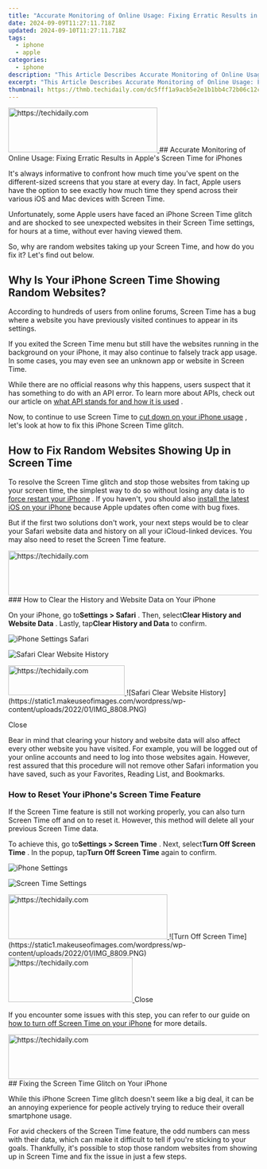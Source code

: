 ```yaml
---
title: "Accurate Monitoring of Online Usage: Fixing Erratic Results in Apple's Screen Time for iPhones"
date: 2024-09-09T11:27:11.718Z
updated: 2024-09-10T11:27:11.718Z
tags:
  - iphone
  - apple
categories:
  - iphone
description: "This Article Describes Accurate Monitoring of Online Usage: Fixing Erratic Results in Apple's Screen Time for iPhones"
excerpt: "This Article Describes Accurate Monitoring of Online Usage: Fixing Erratic Results in Apple's Screen Time for iPhones"
thumbnail: https://thmb.techidaily.com/dc5fff1a9acb5e2e1b1bb4c72b06c12c5151a76a3bb3ac96ddd883f3e1ef8520.jpg
---
```


<!-- affiliate ads begin -->
<a href="https://appsumo.8odi.net/c/5597632/2137393/7443" target="_top" id="2137393">
  <img src="//a.impactradius-go.com/display-ad/7443-2137393" border="0" alt="https://techidaily.com" width="300" height="90"/>
</a>
<img height="0" width="0" src="https://appsumo.8odi.net/i/5597632/2137393/7443" style="position:absolute;visibility:hidden;" border="0" />
<!-- affiliate ads end -->
## Accurate Monitoring of Online Usage: Fixing Erratic Results in Apple's Screen Time for iPhones

 It's always informative to confront how much time you've spent on the different-sized screens that you stare at every day. In fact, Apple users have the option to see exactly how much time they spend across their various iOS and Mac devices with Screen Time.

 Unfortunately, some Apple users have faced an iPhone Screen Time glitch and are shocked to see unexpected websites in their Screen Time settings, for hours at a time, without ever having viewed them.

 So, why are random websites taking up your Screen Time, and how do you fix it? Let's find out below.

## Why Is Your iPhone Screen Time Showing Random Websites?

 According to hundreds of users from online forums, Screen Time has a bug where a website you have previously visited continues to appear in its settings.

 If you exited the Screen Time menu but still have the websites running in the background on your iPhone, it may also continue to falsely track app usage. In some cases, you may even see an unknown app or website in Screen Time.

 While there are no official reasons why this happens, users suspect that it has something to do with an API error. To learn more about APIs, check out our article on [what API stands for and how it is used](https://www.makeuseof.com/what-does-api-stand-for/) .

 Now, to continue to use Screen Time to [cut down on your iPhone usage](https://www.makeuseof.com/tag/ios-screen-time/) , let's look at how to fix this iPhone Screen Time glitch.

## How to Fix Random Websites Showing Up in Screen Time

 To resolve the Screen Time glitch and stop those websites from taking up your screen time, the simplest way to do so without losing any data is to [force restart your iPhone](https://www.makeuseof.com/tag/restart-iphone-recovery-mode/) . If you haven't, you should also [install the latest iOS on your iPhone](https://www.makeuseof.com/tag/update-iphone-ios-apps-data/) because Apple updates often come with bug fixes.

 But if the first two solutions don't work, your next steps would be to clear your Safari website data and history on all your iCloud-linked devices. You may also need to reset the Screen Time feature.

<!-- affiliate ads begin -->
<a href="https://ephamedtechinc.pxf.io/c/5597632/2137210/26400" target="_top" id="2137210">
  <img src="//a.impactradius-go.com/display-ad/26400-2137210" border="0" alt="https://techidaily.com" width="728" height="90"/>
</a>
<img height="0" width="0" src="https://ephamedtechinc.pxf.io/i/5597632/2137210/26400" style="position:absolute;visibility:hidden;" border="0" />
<!-- affiliate ads end -->
### How to Clear the History and Website Data on Your iPhone

 On your iPhone, go to**Settings > Safari** . Then, select**Clear History and Website Data** . Lastly, tap**Clear History and Data** to confirm.

![iPhone Settings Safari](https://static1.makeuseofimages.com/wordpress/wp-content/uploads/2022/01/IMG_8806.PNG)

![Safari Clear Website History](https://static1.makeuseofimages.com/wordpress/wp-content/uploads/2022/01/IMG_8807.PNG)

<!-- affiliate ads begin -->
<a href="https://25home.pxf.io/c/5597632/2123471/16836" target="_top" id="2123471">
  <img src="//a.impactradius-go.com/display-ad/16836-2123471" border="0" alt="https://techidaily.com" width="234" height="60"/>
</a>
<img height="0" width="0" src="https://25home.pxf.io/i/5597632/2123471/16836" style="position:absolute;visibility:hidden;" border="0" />
<!-- affiliate ads end -->
![Safari Clear Website History](https://static1.makeuseofimages.com/wordpress/wp-content/uploads/2022/01/IMG_8808.PNG)

Close

 Bear in mind that clearing your history and website data will also affect every other website you have visited. For example, you will be logged out of your online accounts and need to log into those websites again. However, rest assured that this procedure will not remove other Safari information you have saved, such as your Favorites, Reading List, and Bookmarks.

### How to Reset Your iPhone's Screen Time Feature

 If the Screen Time feature is still not working properly, you can also turn Screen Time off and on to reset it. However, this method will delete all your previous Screen Time data.

 To achieve this, go to**Settings > Screen Time** . Next, select**Turn Off Screen Time** . In the popup, tap**Turn Off Screen Time** again to confirm.

![iPhone Settings](https://static1.makeuseofimages.com/wordpress/wp-content/uploads/2022/01/IMG_8811.PNG)

![Screen Time Settings](https://static1.makeuseofimages.com/wordpress/wp-content/uploads/2022/01/IMG_8810.PNG)

<!-- affiliate ads begin -->
<a href="https://wigfever.sjv.io/c/5597632/2014857/22899" target="_top" id="2014857">
  <img src="//a.impactradius-go.com/display-ad/22899-2014857" border="0" alt="https://techidaily.com" width="320" height="90"/>
</a>
<img height="0" width="0" src="https://wigfever.sjv.io/i/5597632/2014857/22899" style="position:absolute;visibility:hidden;" border="0" />
<!-- affiliate ads end -->
![Turn Off Screen Time](https://static1.makeuseofimages.com/wordpress/wp-content/uploads/2022/01/IMG_8809.PNG)

<!-- affiliate ads begin -->
<a href="https://bluettius.sjv.io/c/5597632/2139107/17108" target="_top" id="2139107">
  <img src="//a.impactradius-go.com/display-ad/17108-2139107" border="0" alt="https://techidaily.com" width="250" height="90"/>
</a>
<img height="0" width="0" src="https://bluettius.sjv.io/i/5597632/2139107/17108" style="position:absolute;visibility:hidden;" border="0" />
<!-- affiliate ads end -->
Close

 If you encounter some issues with this step, you can refer to our guide on [how to turn off Screen Time on your iPhone](https://www.makeuseof.com/turn-off-screen-time/) for more details.

<!-- affiliate ads begin -->
<a href="https://ephamedtechinc.pxf.io/c/5597632/2137219/26400" target="_top" id="2137219">
  <img src="//a.impactradius-go.com/display-ad/26400-2137219" border="0" alt="https://techidaily.com" width="728" height="90"/>
</a>
<img height="0" width="0" src="https://ephamedtechinc.pxf.io/i/5597632/2137219/26400" style="position:absolute;visibility:hidden;" border="0" />
<!-- affiliate ads end -->
## Fixing the Screen Time Glitch on Your iPhone

 While this iPhone Screen Time glitch doesn't seem like a big deal, it can be an annoying experience for people actively trying to reduce their overall smartphone usage.

 For avid checkers of the Screen Time feature, the odd numbers can mess with their data, which can make it difficult to tell if you're sticking to your goals. Thankfully, it's possible to stop those random websites from showing up in Screen Time and fix the issue in just a few steps.

<ins class="adsbygoogle"
     style="display:block"
     data-ad-format="autorelaxed"
     data-ad-client="ca-pub-7571918770474297"
     data-ad-slot="1223367746"></ins>



<ins class="adsbygoogle"
     style="display:block"
     data-ad-client="ca-pub-7571918770474297"
     data-ad-slot="8358498916"
     data-ad-format="auto"
     data-full-width-responsive="true"></ins>




